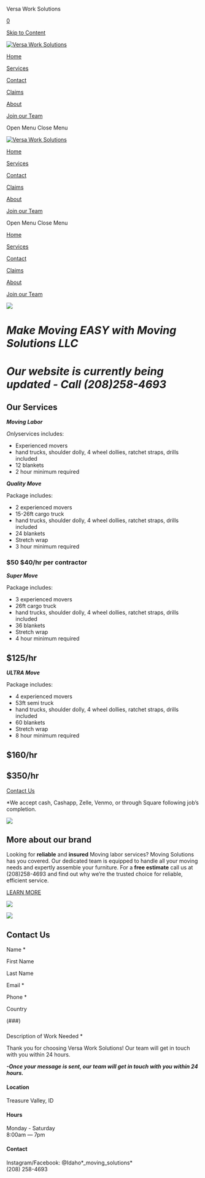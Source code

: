Versa Work Solutions



[0](/cart)

[Skip to Content](#page)


[![Versa Work Solutions](//images.squarespace-cdn.com/content/v1/653d56c232fafe0d11868f35/0f94f0c2-fc93-4b4a-a3d1-3d4f2cc46031/VWS+PNG+FINAL.png?format=1500w)](/)

[Home](/)

[Services](/services)

[Contact](/contact)

[Claims](/services-1)

[About](/about)

[Join our Team](/join)



Open Menu
Close Menu

[![Versa Work Solutions](//images.squarespace-cdn.com/content/v1/653d56c232fafe0d11868f35/0f94f0c2-fc93-4b4a-a3d1-3d4f2cc46031/VWS+PNG+FINAL.png?format=1500w)](/)

[Home](/)

[Services](/services)

[Contact](/contact)

[Claims](/services-1)

[About](/about)

[Join our Team](/join)



Open Menu
Close Menu

[Home](/)

[Services](/services)

[Contact](/contact)

[Claims](/services-1)

[About](/about)

[Join our Team](/join)



![](https://images.squarespace-cdn.com/content/v1/6442ef4842b7395876978966/1682108240014-XDIUNHLV64UVCJ0VC29N/Sleek+Objects+1.jpg)

***Make Moving EASY with Moving Solutions LLC***
================================================

***Our website is currently being updated - Call (208)258-4693***
=================================================================

Our Services
------------

***Moving Labor***

*Only*services includes:

* Experienced movers
* hand trucks, shoulder dolly, 4 wheel dollies, ratchet straps, drills included
* 12 blankets
* 2 hour minimum required

***Quality Move***

Package includes:

* 2 experienced movers
* 15-26ft cargo truck
* hand trucks, shoulder dolly, 4 wheel dollies, ratchet straps, drills included
* 24 blankets
* Stretch wrap
* 3 hour minimum required

### $50 $40/hr per contractor

***Super Move***

Package includes:

* 3 experienced movers
* 26ft cargo truck
* hand trucks, shoulder dolly, 4 wheel dollies, ratchet straps, drills included
* 36 blankets
* Stretch wrap
* 4 hour minimum required

$125/hr
-------

***ULTRA Move***

Package includes:

* 4 experienced movers
* 53ft semi truck
* hand trucks, shoulder dolly, 4 wheel dollies, ratchet straps, drills included
* 60 blankets
* Stretch wrap
* 8 hour minimum required

$160/hr
-------

$350/hr
-------

[Contact Us](/contact)

\*We accept cash, Cashapp, Zelle, Venmo, or through Square following job’s completion.

![](https://images.squarespace-cdn.com/content/v1/6442ef4842b7395876978966/1682108240115-SFKUYRBPYCG0XITERM4D/Light+Objects+2.jpg)

More about our brand
--------------------

Looking for **reliable** and **insured** Moving labor services? Moving Solutions has you covered. Our dedicated team is equipped to handle all your moving needs and expertly assemble your furniture. For a **free estimate** call us at (208)258-4693 and find out why we’re the trusted choice for reliable, efficient service.

[LEARN MORE](/about)

![](https://images.squarespace-cdn.com/content/v1/653d56c232fafe0d11868f35/8fbad958-2cfa-435b-b707-728635265793/VWS+PNG+FINAL.png)

![](https://images.squarespace-cdn.com/content/v1/653d56c232fafe0d11868f35/158c0a73-9119-4acf-bc93-9282aae2e38a/IMG_5698.jpeg)

Contact Us
----------

Name
\*

First Name

Last Name

Email
\*

Phone
\*

Country

(###)

###

####

Description of Work Needed
\*

Thank you for choosing Versa Work Solutions! Our team will get in touch with you within 24 hours.

***-Once your message is sent, our team will get in touch with you within 24 hours.***



#### Location

Treasure Valley, ID

#### Hours

Monday - Saturday  
8:00am — 7pm

#### Contact

Instagram/Facebook: @Idaho*\_moving\_solutions*  
(208) 258-4693